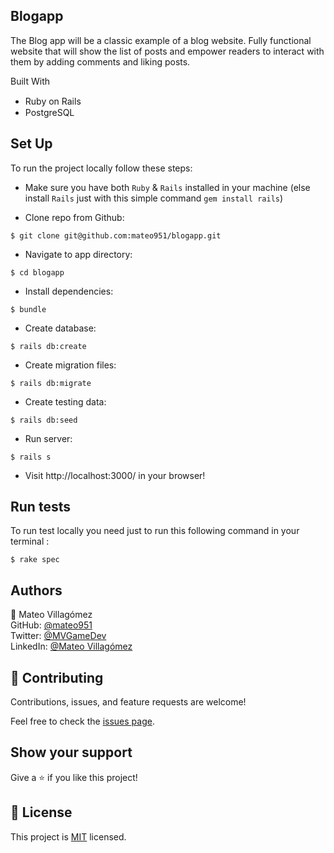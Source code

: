## Blogapp ## 

The Blog app will be a classic example of a blog website. Fully functional website that will show the list of posts and empower readers to interact with them by adding comments and liking posts.

Built With

- Ruby on Rails <img src="https://cdn.emojidex.com/emoji/seal/Ruby.png" width=15px>
- PostgreSQL <img src="https://user-images.githubusercontent.com/80895497/142954032-f7072df9-3586-48f9-a9e0-7fdd284eb833.png" width=15px>

## Set Up
To run the project locally follow these steps:

 - Make sure you have both `Ruby` & `Rails` installed in your machine
 (else install `Rails` just with this simple command  ```gem install rails```)

 - Clone repo from Github: 
```
$ git clone git@github.com:mateo951/blogapp.git
```
 - Navigate to app directory:
```
$ cd blogapp
```
 - Install dependencies:
```
$ bundle
```
 - Create database:
```
$ rails db:create
```
 - Create migration files:
```
$ rails db:migrate
```
 - Create testing data:
```
$ rails db:seed
```
 - Run server:
```
$ rails s
```

- Visit http://localhost:3000/  in your browser!

## Run tests

 To run test locally you need just to run this following command in your terminal :

 ```
 $ rake spec
 ```

## Authors

👤 Mateo Villagómez<br>
GitHub: [@mateo951](https://github.com/mateo951)<br>
Twitter: [@MVGameDev](https://twitter.com/MVGameDev)<br>
LinkedIn: [@Mateo Villagómez](https://www.linkedin.com/in/mateo-villagómez/)<br>

## 🤝 Contributing

Contributions, issues, and feature requests are welcome!

Feel free to check the [issues page](https://github.com/mateo951/blogapp/issues).

## Show your support

Give a ⭐️ if you like this project!

## 📝 License

This project is [MIT](./MIT.md) licensed.


